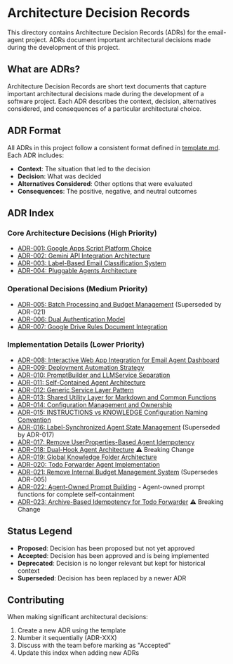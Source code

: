 # Architecture Decision Records

This directory contains Architecture Decision Records (ADRs) for the email-agent project. ADRs document important architectural decisions made during the development of this project.

## What are ADRs?

Architecture Decision Records are short text documents that capture important architectural decisions made during the development of a software project. Each ADR describes the context, decision, alternatives considered, and consequences of a particular architectural choice.

## ADR Format

All ADRs in this project follow a consistent format defined in [template.md](template.md). Each ADR includes:
- **Context**: The situation that led to the decision
- **Decision**: What was decided
- **Alternatives Considered**: Other options that were evaluated
- **Consequences**: The positive, negative, and neutral outcomes

## ADR Index

### Core Architecture Decisions (High Priority)
- [ADR-001: Google Apps Script Platform Choice](001-google-apps-script-platform.md)
- [ADR-002: Gemini API Integration Architecture](002-gemini-api-integration.md)
- [ADR-003: Label-Based Email Classification System](003-label-based-classification.md)
- [ADR-004: Pluggable Agents Architecture](004-pluggable-agents.md)

### Operational Decisions (Medium Priority)
- [ADR-005: Batch Processing and Budget Management](005-batch-processing-budget.md) (Superseded by ADR-021)
- [ADR-006: Dual Authentication Model](006-dual-authentication.md)
- [ADR-007: Google Drive Rules Document Integration](007-drive-rules-integration.md)

### Implementation Details (Lower Priority)
- [ADR-008: Interactive Web App Integration for Email Agent Dashboard](008-interactive-web-app-integration.md)
- [ADR-009: Deployment Automation Strategy](009-deployment-automation.md)
- [ADR-010: PromptBuilder and LLMService Separation](010-promptbuilder-llmservice-separation.md)
- [ADR-011: Self-Contained Agent Architecture](011-self-contained-agents.md)
- [ADR-012: Generic Service Layer Pattern](012-generic-service-layer.md)
- [ADR-013: Shared Utility Layer for Markdown and Common Functions](013-shared-utility-layer.md)
- [ADR-014: Configuration Management and Ownership](014-configuration-management.md)
- [ADR-015: INSTRUCTIONS vs KNOWLEDGE Configuration Naming Convention](015-instructions-knowledge-naming.md)
- [ADR-016: Label-Synchronized Agent State Management](016-label-synchronized-agent-state.md) (Superseded by ADR-017)
- [ADR-017: Remove UserProperties-Based Agent Idempotency](017-remove-userproperties-idempotency.md)
- [ADR-018: Dual-Hook Agent Architecture](018-dual-hook-agent-architecture.md) ⚠️ Breaking Change
- [ADR-019: Global Knowledge Folder Architecture](019-global-knowledge-folder.md)
- [ADR-020: Todo Forwarder Agent Implementation](020-todo-forwarder-agent.md)
- [ADR-021: Remove Internal Budget Management System](021-remove-internal-budget-management.md) (Supersedes ADR-005)
- [ADR-022: Agent-Owned Prompt Building](022-agent-owned-prompts.md) - Agent-owned prompt functions for complete self-containment
- [ADR-023: Archive-Based Idempotency for Todo Forwarder](023-archive-based-idempotency.md) ⚠️ Breaking Change

## Status Legend

- **Proposed**: Decision has been proposed but not yet approved
- **Accepted**: Decision has been approved and is being implemented
- **Deprecated**: Decision is no longer relevant but kept for historical context
- **Superseded**: Decision has been replaced by a newer ADR

## Contributing

When making significant architectural decisions:
1. Create a new ADR using the template
2. Number it sequentially (ADR-XXX)
3. Discuss with the team before marking as "Accepted"
4. Update this index when adding new ADRs